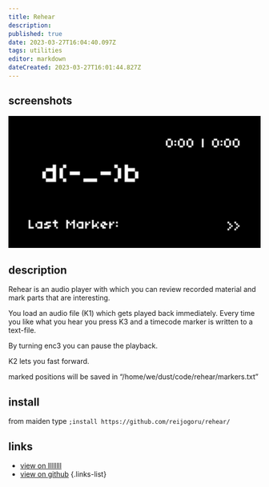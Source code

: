 ```yaml
---
title: Rehear
description: 
published: true
date: 2023-03-27T16:04:40.097Z
tags: utilities
editor: markdown
dateCreated: 2023-03-27T16:01:44.827Z
---
```


## screenshots

![rehear.png](/community/reijo/rehear.png)

## description

Rehear is an audio player with which you can review recorded material and mark parts that are interesting.

You load an audio file (K1) which gets played back immediately. Every time you like what you hear you press K3 and a timecode marker is written to a text-file.

By turning enc3 you can pause the playback. 

K2 lets you fast forward.

marked positions will be saved in “/home/we/dust/code/rehear/markers.txt”

## install

from maiden type
`;install https://github.com/reijogoru/rehear/`

## links

- [view on llllllll](https://llllllll.co/t/rehear/61670)
- [view on github](https://github.com/reijogoru/rehear)
{.links-list}
